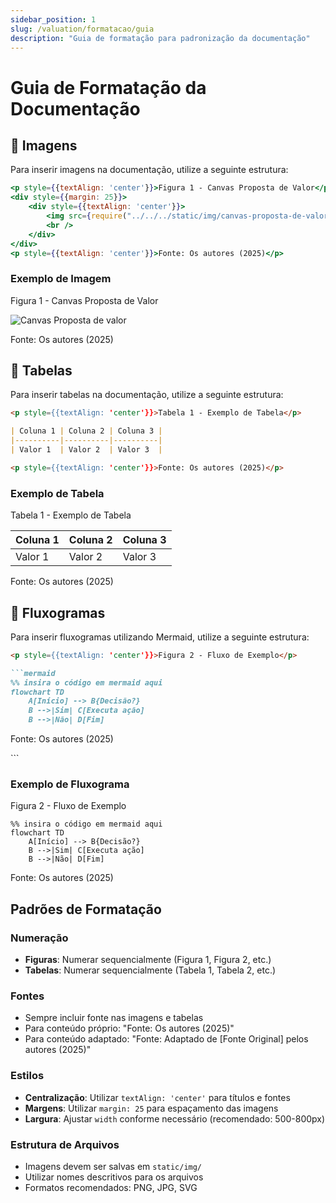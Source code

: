 ```yaml
---
sidebar_position: 1
slug: /valuation/formatacao/guia
description: "Guia de formatação para padronização da documentação"
---
```


# Guia de Formatação da Documentação

## 📌 Imagens

Para inserir imagens na documentação, utilize a seguinte estrutura:

```jsx
<p style={{textAlign: 'center'}}>Figura 1 - Canvas Proposta de Valor</p>
<div style={{margin: 25}}>
    <div style={{textAlign: 'center'}}>
        <img src={require("../../../static/img/canvas-proposta-de-valor.png").default} style={{width: 800}} alt="Canvas Proposta de valor" />
        <br />
    </div>
</div>
<p style={{textAlign: 'center'}}>Fonte: Os autores (2025)</p>
```

### Exemplo de Imagem

<p style={{textAlign: 'center'}}>Figura 1 - Canvas Proposta de Valor</p>
<div style={{margin: 25}}>
    <div style={{textAlign: 'center'}}>
        <img src={require("../../static/img/pablo.png").default} style={{width: 800}} alt="Canvas Proposta de valor" />
        <br />
    </div>
</div>
<p style={{textAlign: 'center'}}>Fonte: Os autores (2025)</p>

## 📌 Tabelas

Para inserir tabelas na documentação, utilize a seguinte estrutura:

```markdown
<p style={{textAlign: 'center'}}>Tabela 1 - Exemplo de Tabela</p>

| Coluna 1 | Coluna 2 | Coluna 3 |
|----------|----------|----------|
| Valor 1  | Valor 2  | Valor 3  |

<p style={{textAlign: 'center'}}>Fonte: Os autores (2025)</p>
```

### Exemplo de Tabela

<p style={{textAlign: 'center'}}>Tabela 1 - Exemplo de Tabela</p>

| Coluna 1 | Coluna 2 | Coluna 3 |
|----------|----------|----------|
| Valor 1  | Valor 2  | Valor 3  |

<p style={{textAlign: 'center'}}>Fonte: Os autores (2025)</p>

## 📌 Fluxogramas

Para inserir fluxogramas utilizando Mermaid, utilize a seguinte estrutura:

```markdown
<p style={{textAlign: 'center'}}>Figura 2 - Fluxo de Exemplo</p>

```mermaid
%% insira o código em mermaid aqui
flowchart TD
    A[Início] --> B{Decisão?}
    B -->|Sim| C[Executa ação]
    B -->|Não| D[Fim]
```

<p style={{textAlign: 'center'}}>Fonte: Os autores (2025)</p>
```

### Exemplo de Fluxograma

<p style={{textAlign: 'center'}}>Figura 2 - Fluxo de Exemplo</p>

```mermaid
%% insira o código em mermaid aqui
flowchart TD
    A[Início] --> B{Decisão?}
    B -->|Sim| C[Executa ação]
    B -->|Não| D[Fim]
```

<p style={{textAlign: 'center'}}>Fonte: Os autores (2025)</p>

## Padrões de Formatação

### Numeração

- **Figuras**: Numerar sequencialmente (Figura 1, Figura 2, etc.)
- **Tabelas**: Numerar sequencialmente (Tabela 1, Tabela 2, etc.)

### Fontes

- Sempre incluir fonte nas imagens e tabelas
- Para conteúdo próprio: "Fonte: Os autores (2025)"
- Para conteúdo adaptado: "Fonte: Adaptado de [Fonte Original] pelos autores (2025)"

### Estilos

- **Centralização**: Utilizar `textAlign: 'center'` para títulos e fontes
- **Margens**: Utilizar `margin: 25` para espaçamento das imagens
- **Largura**: Ajustar `width` conforme necessário (recomendado: 500-800px)

### Estrutura de Arquivos

- Imagens devem ser salvas em `static/img/`
- Utilizar nomes descritivos para os arquivos
- Formatos recomendados: PNG, JPG, SVG
